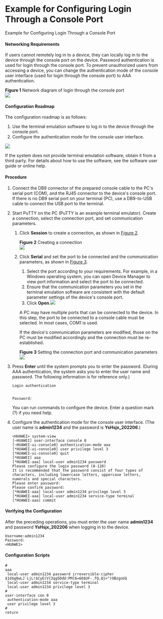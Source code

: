 Example for Configuring Login Through a Console Port
====================================================

Example for Configuring Login Through a Console Port

#### Networking Requirements

If users cannot remotely log in to a device, they can locally log in to the device through the console port on the device. Password authentication is used for login through the console port. To prevent unauthorized users from accessing a device, you can change the authentication mode of the console user interface (used for login through the console port) to AAA authentication.

**Figure 1** Network diagram of login through the console port  
![](figure/en-us_image_0000001563893033.png)

#### Configuration Roadmap

The configuration roadmap is as follows:

1. Use the terminal emulation software to log in to the device through the console port.
2. Configure the authentication mode for the console user interface.

![](public_sys-resources/note_3.0-en-us.png) 

If the system does not provide terminal emulation software, obtain it from a third party. For details about how to use the software, see the software user guide or online help.



#### Procedure

1. Connect the DB9 connector of the prepared console cable to the PC's serial port (COM), and the RJ45 connector to the device's console port. If there is no DB9 serial port on your terminal (PC), use a DB9-to-USB cable to connect the USB port to the terminal.
2. Start PuTTY on the PC (PuTTY is an example terminal emulator). Create a connection, select the connection port, and set communication parameters.
   1. Click **Session** to create a connection, as shown in [Figure 2](#EN-US_TASK_0000001564013285__en-us_task_0000001512853512_en-us_task_0000001563881529_fig158458444263).
      
      **Figure 2** Creating a connection  
      ![](figure/en-us_image_0000001564121665.png)
   2. Click **Serial** and set the port to be connected and the communication parameters, as shown in [Figure 3](#EN-US_TASK_0000001564013285__en-us_task_0000001512853512_en-us_task_0000001563881529_fig195331415132713).
      
      
      1. Select the port according to your requirements. For example, in a Windows operating system, you can open Device Manager to view port information and select the port to be connected.
      2. Ensure that the communication parameters you set in the terminal emulation software are consistent with the default parameter settings of the device's console port.
      3. Click **Open**.![](public_sys-resources/note_3.0-en-us.png) 
      
      A PC may have multiple ports that can be connected to the device. In this step, the port to be connected to a console cable must be selected. In most cases, COM1 is used.
      
      If the device's communication parameters are modified, those on the PC must be modified accordingly and the connection must be re-established.
      
      
      **Figure 3** Setting the connection port and communication parameters  
      ![](figure/en-us_image_0000001564001837.png)
3. Press **Enter** until the system prompts you to enter the password. (During AAA authentication, the system asks you to enter the user name and password. The following information is for reference only.)
   
   
   ```
   Login authentication
   
   
   Password:
   ```
   
   You can run commands to configure the device. Enter a question mark (?) if you need help.
4. Configure the authentication mode for the console user interface. (The user name is **admin1234** and the password is **YsHsjx\_202206**.)
   
   
   ```
   <HUAWEI> system-view
   [~HUAWEI] user-interface console 0
   [~HUAWEI-ui-console0] authentication-mode aaa
   [*HUAWEI-ui-console0] user privilege level 3
   [*HUAWEI-ui-console0] quit
   [*HUAWEI] aaa
   [*HUAWEI-aaa] local-user admin1234 password
   Please configure the login password (8-128)
   It is recommended that the password consist of four types of characters, including lowercase letters, uppercase letters, numerals and special characters. 
   Please enter password:                                      
   Please confirm password:                               
   [*HUAWEI-aaa] local-user admin1234 privilege level 3
   [*HUAWEI-aaa] local-user admin1234 service-type terminal
   [*HUAWEI-aaa] commit
   ```

#### Verifying the Configuration

After the preceding operations, you must enter the user name **admin1234** and password **YsHsjx\_202206** when logging in to the device.

```
Username:admin1234
Password:
<HUAWEI>
```

#### Configuration Scripts

```
#
aaa
 local-user admin1234 password irreversible-cipher $1d$g8wLJ`LjL!$CyE(V{3qg5DdU:PM[6=6O$UF-.fQ,Q}>^)OBzgoU$
 local-user admin1234 service-type terminal
 local-user admin1234 privilege level 3
#
user-interface con 0
 authentication-mode aaa
 user privilege level 3
#
return
```